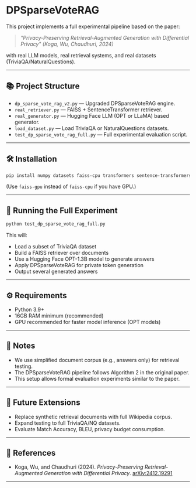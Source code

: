 # DPSparseVoteRAG

This project implements a full experimental pipeline based on the paper:

> *"Privacy-Preserving Retrieval-Augmented Generation with Differential Privacy" (Koga, Wu, Chaudhuri, 2024)*

with real LLM models, real retrieval systems, and real datasets (TriviaQA/NaturalQuestions).

---

## 📚 Project Structure

- `dp_sparse_vote_rag_v2.py` — Upgraded DPSparseVoteRAG engine.
- `real_retriever.py` — FAISS + SentenceTransformer retriever.
- `real_generator.py` — Hugging Face LLM (OPT or LLaMA) based generator.
- `load_dataset.py` — Load TriviaQA or NaturalQuestions datasets.
- `test_dp_sparse_vote_rag_full.py` — Full experimental evaluation script.

---

## 🛠 Installation

```bash
pip install numpy datasets faiss-cpu transformers sentence-transformers
```
(Use `faiss-gpu` instead of `faiss-cpu` if you have GPU.)

---

## 📄 Running the Full Experiment

```bash
python test_dp_sparse_vote_rag_full.py
```

This will:
- Load a subset of TriviaQA dataset
- Build a FAISS retriever over documents
- Use a Hugging Face OPT-1.3B model to generate answers
- Apply DPSparseVoteRAG for private token generation
- Output several generated answers

---

## ⚙️ Requirements

- Python 3.9+
- 16GB RAM minimum (recommended)
- GPU recommended for faster model inference (OPT models)

---

## 📢 Notes

- We use simplified document corpus (e.g., answers only) for retrieval testing.
- The DPSparseVoteRAG pipeline follows Algorithm 2 in the original paper.
- This setup allows formal evaluation experiments similar to the paper.

---

## 🧠 Future Extensions

- Replace synthetic retrieval documents with full Wikipedia corpus.
- Expand testing to full TriviaQA/NQ datasets.
- Evaluate Match Accuracy, BLEU, privacy budget consumption.

---

## 📖 References

- Koga, Wu, and Chaudhuri (2024). *Privacy-Preserving Retrieval-Augmented Generation with Differential Privacy*. [arXiv:2412.19291](https://arxiv.org/abs/2412.19291)

---

